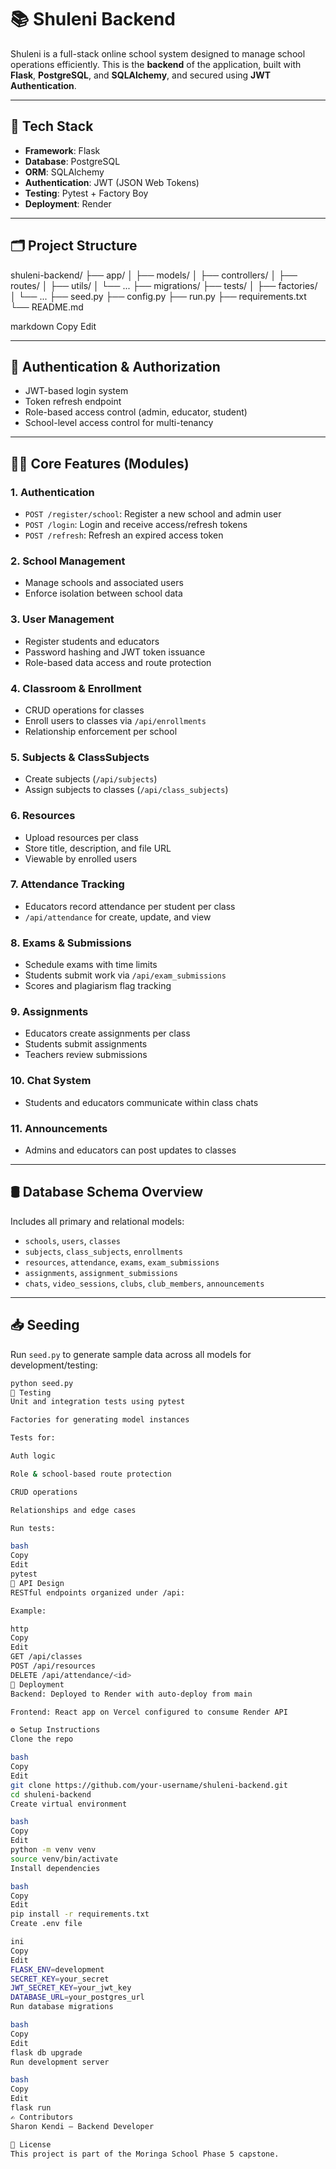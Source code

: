 # 📚 Shuleni Backend

Shuleni is a full-stack online school system designed to manage school operations efficiently. This is the **backend** of the application, built with **Flask**, **PostgreSQL**, and **SQLAlchemy**, and secured using **JWT Authentication**.

---

## 🔧 Tech Stack

- **Framework**: Flask
- **Database**: PostgreSQL
- **ORM**: SQLAlchemy
- **Authentication**: JWT (JSON Web Tokens)
- **Testing**: Pytest + Factory Boy
- **Deployment**: Render

---

## 🗂️ Project Structure

shuleni-backend/
├── app/
│ ├── models/
│ ├── controllers/
│ ├── routes/
│ ├── utils/
│ └── ...
├── migrations/
├── tests/
│ ├── factories/
│ └── ...
├── seed.py
├── config.py
├── run.py
├── requirements.txt
└── README.md

markdown
Copy
Edit

---

## 🔐 Authentication & Authorization

- JWT-based login system
- Token refresh endpoint
- Role-based access control (admin, educator, student)
- School-level access control for multi-tenancy

---

## 🧑‍🏫 Core Features (Modules)

### 1. **Authentication**
- `POST /register/school`: Register a new school and admin user
- `POST /login`: Login and receive access/refresh tokens
- `POST /refresh`: Refresh an expired access token

### 2. **School Management**
- Manage schools and associated users
- Enforce isolation between school data

### 3. **User Management**
- Register students and educators
- Password hashing and JWT token issuance
- Role-based data access and route protection

### 4. **Classroom & Enrollment**
- CRUD operations for classes
- Enroll users to classes via `/api/enrollments`
- Relationship enforcement per school

### 5. **Subjects & ClassSubjects**
- Create subjects (`/api/subjects`)
- Assign subjects to classes (`/api/class_subjects`)

### 6. **Resources**
- Upload resources per class
- Store title, description, and file URL
- Viewable by enrolled users

### 7. **Attendance Tracking**
- Educators record attendance per student per class
- `/api/attendance` for create, update, and view

### 8. **Exams & Submissions**
- Schedule exams with time limits
- Students submit work via `/api/exam_submissions`
- Scores and plagiarism flag tracking

### 9. **Assignments**
- Educators create assignments per class
- Students submit assignments
- Teachers review submissions

### 10. **Chat System**
- Students and educators communicate within class chats

### 11. **Announcements**
- Admins and educators can post updates to classes

---

## 🛢️ Database Schema Overview

Includes all primary and relational models:
- `schools`, `users`, `classes`
- `subjects`, `class_subjects`, `enrollments`
- `resources`, `attendance`, `exams`, `exam_submissions`
- `assignments`, `assignment_submissions`
- `chats`, `video_sessions`, `clubs`, `club_members`, `announcements`

---

## 📥 Seeding

Run `seed.py` to generate sample data across all models for development/testing:

```bash
python seed.py
🧪 Testing
Unit and integration tests using pytest

Factories for generating model instances

Tests for:

Auth logic

Role & school-based route protection

CRUD operations

Relationships and edge cases

Run tests:

bash
Copy
Edit
pytest
🔄 API Design
RESTful endpoints organized under /api:

Example:

http
Copy
Edit
GET /api/classes
POST /api/resources
DELETE /api/attendance/<id>
🚀 Deployment
Backend: Deployed to Render with auto-deploy from main

Frontend: React app on Vercel configured to consume Render API

⚙️ Setup Instructions
Clone the repo

bash
Copy
Edit
git clone https://github.com/your-username/shuleni-backend.git
cd shuleni-backend
Create virtual environment

bash
Copy
Edit
python -m venv venv
source venv/bin/activate
Install dependencies

bash
Copy
Edit
pip install -r requirements.txt
Create .env file

ini
Copy
Edit
FLASK_ENV=development
SECRET_KEY=your_secret
JWT_SECRET_KEY=your_jwt_key
DATABASE_URL=your_postgres_url
Run database migrations

bash
Copy
Edit
flask db upgrade
Run development server

bash
Copy
Edit
flask run
✍️ Contributors
Sharon Kendi – Backend Developer

🏫 License
This project is part of the Moringa School Phase 5 capstone.